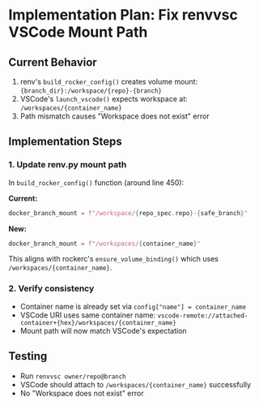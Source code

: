 # Implementation Plan: Fix renvvsc VSCode Mount Path

## Current Behavior
1. renv's `build_rocker_config()` creates volume mount: `{branch_dir}:/workspace/{repo}-{branch}`
2. VSCode's `launch_vscode()` expects workspace at: `/workspaces/{container_name}`
3. Path mismatch causes "Workspace does not exist" error

## Implementation Steps

### 1. Update renv.py mount path
In `build_rocker_config()` function (around line 450):

**Current:**
```python
docker_branch_mount = f"/workspace/{repo_spec.repo}-{safe_branch}"
```

**New:**
```python
docker_branch_mount = f"/workspaces/{container_name}"
```

This aligns with rockerc's `ensure_volume_binding()` which uses `/workspaces/{container_name}`.

### 2. Verify consistency
- Container name is already set via `config["name"] = container_name`
- VSCode URI uses same container name: `vscode-remote://attached-container+{hex}/workspaces/{container_name}`
- Mount path will now match VSCode's expectation

## Testing
- Run `renvvsc owner/repo@branch`
- VSCode should attach to `/workspaces/{container_name}` successfully
- No "Workspace does not exist" error
